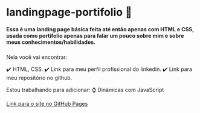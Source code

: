 # landingpage-portifolio 👋

#### Essa é uma landing page básica feita até então apenas com HTML e CSS, usada como portifolio apenas para falar um pouco sobre mim e sobre meus conhecimentos/habilidades. <h5>

Nela você vai encontrar:

✔️ HTML, CSS.
✔️ Link para meu perfil profissional do linkedin.
✔️ Link para meu repositório no github.

Estou trabalhando para adicionar:
⌚ Dinämicas com JavaScript


[Link para o site no GitHub Pages](https://gabrielecpimenta.github.io/landingpage-portifolio/)

